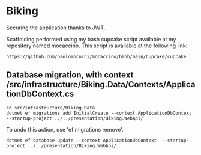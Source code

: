 # Biking

Securing the application thanks to JWT.

Scaffolding performed using my bash cupcake script available at my repository named mocaccino.
This script is available at the following link:

```text
https://github.com/paolomococci/mocaccino/blob/main/Cupcake/cupcake
```

## Database migration, with context /src/infrastructure/Biking.Data/Contexts/ApplicationDbContext.cs

```shell
cd src/infrastructure/Biking.Data
dotnet ef migrations add InitialCreate --context ApplicationDbContext  --startup-project ../../presentation/Biking.WebApi/
```

To undo this action, use 'ef migrations remove'.

```shell
dotnet ef database update --context ApplicationDbContext  --startup-project ../../presentation/Biking.WebApi/
```
